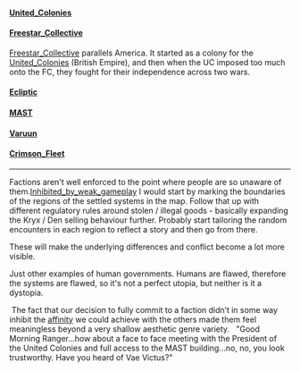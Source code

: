#### [United_Colonies](Factions/United_Colonies.md)

#### [Freestar_Collective](Factions/Freestar_Collective.md)
[Freestar_Collective](Factions/Freestar_Collective.md) parallels America. It started as a colony for the [United_Colonies](Factions/United_Colonies.md) (British Empire), and then when the UC imposed too much onto the FC, they fought for their independence across two wars.
#### [Ecliptic](Factions/Ecliptic.md)

#### [MAST](Factions/MAST.md)

#### [Varuun](Factions/Varuun.md)

#### [Crimson_Fleet](Factions/Crimson_Fleet.md)


---
Factions aren't well enforced to the point where people are so unaware of them.[Inhibited_by_weak_gameplay](Exploring/Inhibited_by_weak_gameplay.md)
I would start by marking the boundaries of the regions of the settled systems in the map. Follow that up with different regulatory rules around stolen / illegal goods - basically expanding the Kryx / Den selling behaviour further. Probably start tailoring the random encounters in each region to reflect a story and then go from there.

These will make the underlying differences and conflict become a lot more visible.

Just other examples of human governments. Humans are flawed, therefore the systems are flawed, so it's not a perfect utopia, but neither is it a dystopia.

 The fact that our decision to fully commit to a faction didn’t in some way inhibit the [affinity](Gameplay%20Systems/Companions.md) we could achieve with the others made them feel meaningless beyond a very shallow aesthetic genre variety. 
 
 "Good Morning Ranger…how about a face to face meeting with the President of the United Colonies and full access to the MAST building…no, no, you look trustworthy. Have you heard of Vae Victus?"